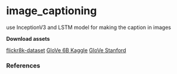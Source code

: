 # image_captioning
use InceptionV3 and LSTM model for making the caption in images

**Download assets**

[flickr8k-dataset]()
[GloVe 6B Kaggle](https://www.kaggle.com/datasets/anindya2906/glove6b?select=glove.6B.200d.txt)
[GloVe Stanford](https://nlp.stanford.edu/projects/glove/)
### References
